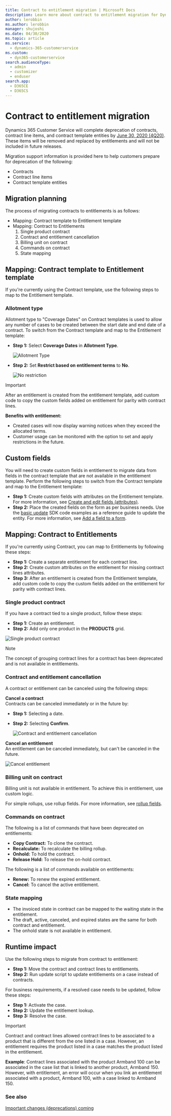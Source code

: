 ```yaml
---
title: Contract to entitlement migration | Microsoft Docs
description: Learn more about contract to entitlement migration for Dynamics 365 Customer Service.
author: lerobbin
ms.author: lerobbin
manager: shujoshi
ms.date: 04/30/2020
ms.topic: article
ms.service: 
  - dynamics-365-customerservice
ms.custom: 
  - dyn365-customerservice
search.audienceType: 
  - admin
  - customizer
  - enduser
search.app: 
  - D365CE
  - D365CS
---
```


# Contract to entitlement migration

Dynamics 365 Customer Service will complete deprecation of contracts, contract line items, and contract template entities by [June 30, 2020 (4Q20)](/power-platform/important-changes-coming#contracts-contract-line-items-and-contract-templates-entities-are-deprecated). These items will be removed and replaced by entitlements and will not be included in future releases.

Migration support information is provided here to help customers prepare for deprecation of the following:

- Contracts
- Contract line items
- Contract template entities

## Migration planning

The process of migrating contracts to entitlements is as follows:

- Mapping: Contract template to Entitlement template
- Mapping: Contract to Entitlements
  1. Single product contract
  2. Contract and entitlement cancellation
  3. Billing unit on contract
  4. Commands on contract
  5. State mapping

## Mapping: Contract template to Entitlement template

If you're currently using the Contract template, use the following steps to map to the Entitlement template.

### Allotment type

Allotment type to "Coverage Dates" on Contract templates is used to allow any number of cases to be created between the start date and end date of a contract. To switch from the Contract template and map to the Entitlement template:

- **Step 1:**  Select **Coverage Dates** in **Allotment Type**.

  ![Allotment Type](media/contract-and-entitlement-allocation-type-1.png "Allotment Type")

- **Step 2:** Set **Restrict based on entitlement terms** to **No**.

  ![No restriction](media/contract-and-entitlement-allocation-type-2.png "No restriction")

> [!Important]
> After an entitlement is created from the entitlement template, add custom code to copy the custom fields added on entitlement for parity with contract lines.

**Benefits with entitlement:**

- Created cases will now display warning notices when they exceed the allocated terms.
- Customer usage can be monitored with the option to set and apply restrictions in the future.

## Custom fields

You will need to create custom fields in entitlement to migrate data from fields in the contract template that are not available in the entitlement template. Perform the following steps to switch from the Contract template and map to the Entitlement template:

- **Step 1:** Create custom fields with attributes on the Entitlement template. For more information, see [Create and edit fields (attributes)](/dynamics365/customerengagement/on-premises/customize/create-edit-fields).
- **Step 2:** Place the created fields on the form as per business needs. Use the [basic update](/powerapps/developer/common-data-service/org-service/entity-operations-update-delete#basic-update) SDK code examples as a reference guide to update the entity. For more information, see [Add a field to a form](/dynamics365/customerengagement/on-premises/customize/add-field-form).

## Mapping: Contract to Entitlements

If you're currently using Contract, you can map to Entitlements by following these steps:

- **Step 1:**	Create a separate entitlement for each contract line.
- **Step 2:**	Create custom attributes on the entitlement for missing contract lines attributes.
- **Step 3:**	After an entitlement is created from the Entitlement template, add custom code to copy the custom fields added on the entitlement for parity with contract lines.

### Single product contract

If you have a contract tied to a single product, follow these steps:

 - **Step 1:** Create an entitlement.
 - **Step 2:** Add only one product in the **PRODUCTS** grid.

  ![Single product contract](media/single-product-contract.png "Single product contract")

> [!Note]
> The concept of grouping contract lines for a contract has been deprecated and is not available in entitlements.

### Contract and entitlement cancellation

A contract or entitlement can be canceled using the following steps:

**Cancel a contract**<BR>
Contracts can be canceled immediately or in the future by:
  
- **Step 1:**	Selecting a date.
- **Step 2:**	Selecting **Confirm**.

  ![Contract and entitlement cancellation](media/contract-and-entitlement-cancellation.png "Contract and entitlement cancellation")

**Cancel an entitlement**<BR>
An entitlement can be canceled immediately, but can't be canceled in the future.
  
![Cancel entitlement](media/cancel-entitlement.png "Cancel entitlement")

### Billing unit on contract

Billing unit is not available in entitlement. To achieve this in entitlement, use custom logic.

For simple rollups, use rollup fields. For more information, see [rollup fields](/dynamics365/customerengagement/on-premises/customize/define-rollup-fields).

### Commands on contract

The following is a list of commands that have been deprecated on entitlements:

- **Copy Contract:** To clone the contract.
- **Recalculate:** To recalculate the billing rollup.
- **Onhold:** To hold the contract.
- **Release Hold:** To release the on-hold contract.

The following is a list of commands available on entitlements:

- **Renew:** To renew the expired entitlement.
- **Cancel:** To cancel the active entitlement.

### State mapping

- The invoiced state in contract can be mapped to the waiting state in the entitlement.
- The draft, active, canceled, and expired states are the same for both contract and entitlement.
- The onhold state is not available in entitlement.

## Runtime impact

Use the following steps to migrate from contract to entitlement:

- **Step 1:** Move the contract and contract lines to entitlements.
- **Step 2:** Run update script to update entitlements on a case instead of contracts.

For business requirements, if a resolved case needs to be updated, follow these steps:

- **Step 1:** Activate the case.
- **Step 2:** Update the entitlement lookup.
- **Step 3:** Resolve the case.

> [!IMPORTANT]
> Contract and contract lines allowed contract lines to be associated to a product that is different from the one listed in a case. However, an entitlement requires the product listed in a case matches the product listed in the entitlement.
>
> **Example**: Contract lines associated with the product Armband 100 can be associated in the case list that is linked to another product, Armband 150. However, with entitlement, an error will occur when you link an entitlement associated with a product, Armband 100, with a case linked to Armband 150.

### See also

[Important changes (deprecations) coming](/power-platform/important-changes-coming)
